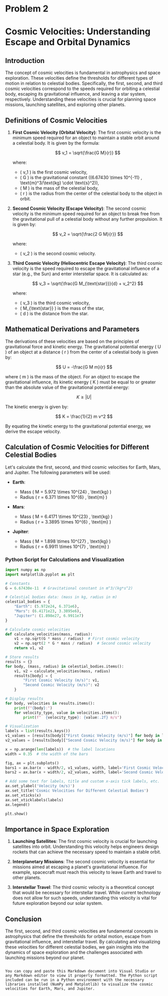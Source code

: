 # Problem 2
# Cosmic Velocities: Understanding Escape and Orbital Dynamics

## Introduction

The concept of cosmic velocities is fundamental in astrophysics and space exploration. These velocities define the thresholds for different types of motion in relation to celestial bodies. Specifically, the first, second, and third cosmic velocities correspond to the speeds required for orbiting a celestial body, escaping its gravitational influence, and leaving a star system, respectively. Understanding these velocities is crucial for planning space missions, launching satellites, and exploring other planets.

## Definitions of Cosmic Velocities

1. **First Cosmic Velocity (Orbital Velocity)**:
   The first cosmic velocity is the minimum speed required for an object to maintain a stable orbit around a celestial body. It is given by the formula:

   $$
   v_1 = \sqrt{\frac{G M}{r}}
   $$

   where:
   - \( v_1 \) is the first cosmic velocity,
   - \( G \) is the gravitational constant (\(6.67430 \times 10^{-11} \, \text{m}^3/\text{kg} \cdot \text{s}^2\)),
   - \( M \) is the mass of the celestial body,
   - \( r \) is the radius from the center of the celestial body to the object in orbit.

2. **Second Cosmic Velocity (Escape Velocity)**:
   The second cosmic velocity is the minimum speed required for an object to break free from the gravitational pull of a celestial body without any further propulsion. It is given by:

   $$
   v_2 = \sqrt{\frac{2 G M}{r}}
   $$

   where:
   - \( v_2 \) is the second cosmic velocity.

3. **Third Cosmic Velocity (Heliocentric Escape Velocity)**:
   The third cosmic velocity is the speed required to escape the gravitational influence of a star (e.g., the Sun) and enter interstellar space. It is calculated as:

   $$
   v_3 = \sqrt{\frac{G M_{\text{star}}}{d} + v_2^2}
   $$

   where:
   - \( v_3 \) is the third cosmic velocity,
   - \( M_{\text{star}} \) is the mass of the star,
   - \( d \) is the distance from the star.

## Mathematical Derivations and Parameters

The derivations of these velocities are based on the principles of gravitational force and kinetic energy. The gravitational potential energy \( U \) of an object at a distance \( r \) from the center of a celestial body is given by:

$$
U = -\frac{G M m}{r}
$$

where \( m \) is the mass of the object. For an object to escape the gravitational influence, its kinetic energy \( K \) must be equal to or greater than the absolute value of the gravitational potential energy:

$$
K \geq |U|
$$

The kinetic energy is given by:

$$
K = \frac{1}{2} m v^2
$$

By equating the kinetic energy to the gravitational potential energy, we derive the escape velocity.

## Calculation of Cosmic Velocities for Different Celestial Bodies

Let's calculate the first, second, and third cosmic velocities for Earth, Mars, and Jupiter. The following parameters will be used:

- **Earth**: 
  - Mass \( M = 5.972 \times 10^{24} \, \text{kg} \)
  - Radius \( r = 6.371 \times 10^{6} \, \text{m} \)

- **Mars**: 
  - Mass \( M = 6.4171 \times 10^{23} \, \text{kg} \)
  - Radius \( r = 3.3895 \times 10^{6} \, \text{m} \)

- **Jupiter**: 
  - Mass \( M = 1.898 \times 10^{27} \, \text{kg} \)
  - Radius \( r = 6.9911 \times 10^{7} \, \text{m} \)

### Python Script for Calculations and Visualization

```python
import numpy as np
import matplotlib.pyplot as plt

# Constants
G = 6.67430e-11  # Gravitational constant in m^3/(kg*s^2)

# Celestial bodies data: (mass in kg, radius in m)
celestial_bodies = {
    "Earth": (5.972e24, 6.371e6),
    "Mars": (6.4171e23, 3.3895e6),
    "Jupiter": (1.898e27, 6.9911e7)
}

# Calculate cosmic velocities
def calculate_velocities(mass, radius):
    v1 = np.sqrt(G * mass / radius)  # First cosmic velocity
    v2 = np.sqrt(2 * G * mass / radius)  # Second cosmic velocity
    return v1, v2

# Store results
results = {}
for body, (mass, radius) in celestial_bodies.items():
    v1, v2 = calculate_velocities(mass, radius)
    results[body] = {
        "First Cosmic Velocity (m/s)": v1,
        "Second Cosmic Velocity (m/s)": v2
    }

# Display results
for body, velocities in results.items():
    print(f"{body}:")
    for velocity_type, value in velocities.items():
        print(f"  {velocity_type}: {value:.2f} m/s")

# Visualization
labels = list(results.keys())
v1_values = [results[body]["First Cosmic Velocity (m/s)"] for body in labels]
v2_values = [results[body]["Second Cosmic Velocity (m/s)"] for body in labels]

x = np.arange(len(labels))  # the label locations
width = 0.35  # the width of the bars

fig, ax = plt.subplots()
bars1 = ax.bar(x - width/2, v1_values, width, label='First Cosmic Velocity')
bars2 = ax.bar(x + width/2, v2_values, width, label='Second Cosmic Velocity')

# Add some text for labels, title and custom x-axis tick labels, etc.
ax.set_ylabel('Velocity (m/s)')
ax.set_title('Cosmic Velocities for Different Celestial Bodies')
ax.set_xticks(x)
ax.set_xticklabels(labels)
ax.legend()

plt.show()
```

## Importance in Space Exploration

1. **Launching Satellites**: The first cosmic velocity is crucial for launching satellites into orbit. Understanding this velocity helps engineers design rockets that can achieve the necessary speed to maintain a stable orbit.

2. **Interplanetary Missions**: The second cosmic velocity is essential for missions aimed at escaping a planet's gravitational influence. For example, spacecraft must reach this velocity to leave Earth and travel to other planets.

3. **Interstellar Travel**: The third cosmic velocity is a theoretical concept that would be necessary for interstellar travel. While current technology does not allow for such speeds, understanding this velocity is vital for future exploration beyond our solar system.

## Conclusion

The first, second, and third cosmic velocities are fundamental concepts in astrophysics that define the thresholds for orbital motion, escape from gravitational influence, and interstellar travel. By calculating and visualizing these velocities for different celestial bodies, we gain insights into the dynamics of space exploration and the challenges associated with launching missions beyond our planet.
```

You can copy and paste this Markdown document into Visual Studio or any Markdown editor to view it properly formatted. The Python script included can be run in a Python environment with the necessary libraries installed (NumPy and Matplotlib) to visualize the cosmic velocities for Earth, Mars, and Jupiter.